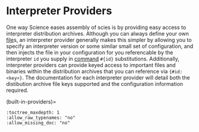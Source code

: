 # Interpreter Providers

One way Science eases assembly of scies is by providing easy access to interpreter distribution
archives. Although you can always define your own [file](#science-model-file)s, an interpreter
provider generally makes this simpler by allowing you to specify an interpreter version or some
similar small set of configuration, and then injects the file in your configuration for you
referencable by the interpreter `id` you supply in [command](science-model-command) `#{id}`
substitutions. Additionally, interpreter providers can provide keyed access to important files and
binaries within the distribution archives that you can reference via `{#id:<key>}`. The
documentation for each interpreter provider will detail both the distibution archive file keys
supported and the configuration information required.

(built-in-providers)=
```{providers}
:toctree_maxdepth: 1
:allow_raw_typenames: "no"
:allow_missing_doc: "no"
```
